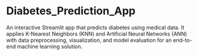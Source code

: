 # Diabetes_Prediction_App
An interactive Streamlit app that predicts diabetes using medical data. It applies K-Nearest Neighbors (KNN) and Artificial Neural Networks (ANN) with data preprocessing, visualization, and model evaluation for an end-to-end machine learning solution.
